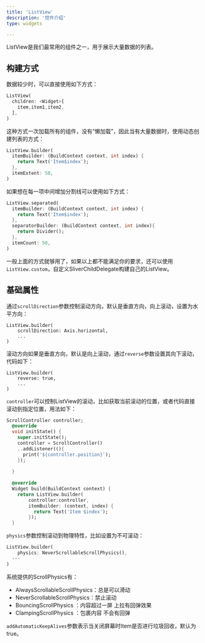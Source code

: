 ```yaml
---
title: 'ListView'
description: '控件介绍'
type: widgets

---
```




ListView是我们最常用的组件之一，用于展示大量数据的列表。

## 构建方式

数据较少时，可以直接使用如下方式：

```dart
ListView(
  children: <Widget>[
    item,item1,item2,
  ],
)
```

这种方式一次加载所有的组件，没有“懒加载”，因此当有大量数据时，使用动态创建列表的方式：

```dart
ListView.builder(
  itemBuilder: (BuildContext context, int index) {
    return Text('Item$index');
  },
  itemExtent: 50,
)
```

如果想在每一项中间增加分割线可以使用如下方式：

```dart
ListView.separated(
  itemBuilder: (BuildContext context, int index) {
    return Text('Item$index');
  },
  separatorBuilder: (BuildContext context, int index){
    return Divider();
  },
  itemCount: 50,
)
```

一般上面的方式就够用了，如果以上都不能满足你的要求，还可以使用`ListView.custom`，自定义SliverChildDelegate构建自己的ListView。



## 基础属性

通过`scrollDirection`参数控制滚动方向，默认是垂直方向，向上滚动，设置为水平方向：

```
ListView.builder(
    scrollDirection: Axis.horizontal,
    ...
)
```

滚动方向如果是垂直方向，默认是向上滚动，通过`reverse`参数设置其向下滚动，代码如下：

```
ListView.builder(
    reverse: true,
    ...
)
```

`controller`可以控制ListView的滚动，比如获取当前滚动的位置，或者代码直接滚动到指定位置，用法如下：

```dart
ScrollController controller;
  @override
  void initState() {
    super.initState();
    controller = ScrollController()
    ..addListener((){
      print('${controller.position}');
    });
    
  }
  
  @override
  Widget build(BuildContext context) {
    return ListView.builder(
        controller:controller,
        itemBuilder: (context, index) {
          return Text('Item $index');
        });
  }
```

`physics`参数控制滚动到物理特性，比如设置为不可滚动：

```dart
ListView.builder(
    physics: NeverScrollableScrollPhysics(),
  ···
)
```

系统提供的ScrollPhysics有：

- AlwaysScrollableScrollPhysics：总是可以滑动
- NeverScrollableScrollPhysics：禁止滚动
- BouncingScrollPhysics ：内容超过一屏 上拉有回弹效果
- ClampingScrollPhysics ：包裹内容 不会有回弹

`addAutomaticKeepAlives`参数表示当关闭屏幕时Item是否进行垃圾回收，默认为true。

